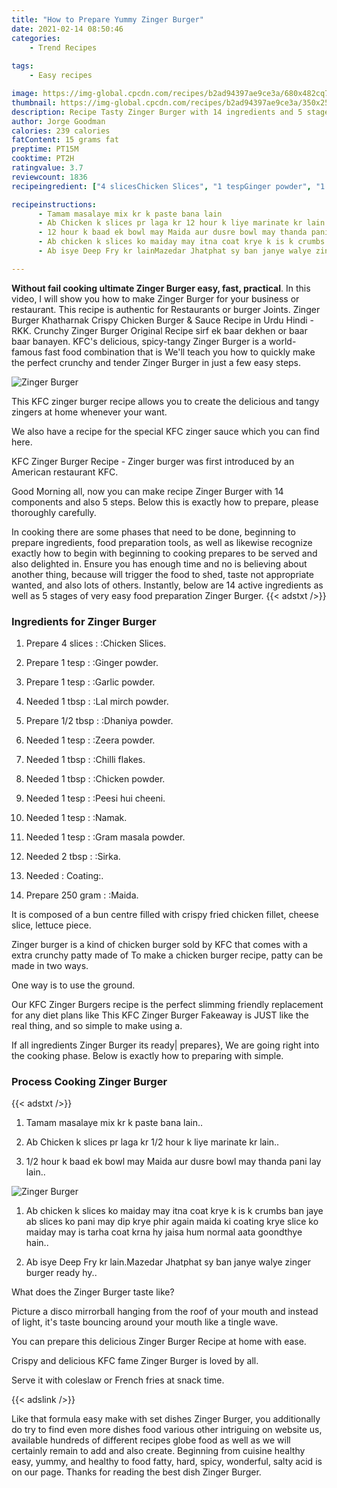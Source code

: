 ```yaml
---
title: "How to Prepare Yummy Zinger Burger"
date: 2021-02-14 08:50:46
categories:
    - Trend Recipes
    
tags:
    - Easy recipes

image: https://img-global.cpcdn.com/recipes/b2ad94397ae9ce3a/680x482cq70/zinger-burger-recipe-main-photo.jpg
thumbnail: https://img-global.cpcdn.com/recipes/b2ad94397ae9ce3a/350x250cq70/zinger-burger-recipe-main-photo.jpg
description: Recipe Tasty Zinger Burger with 14 ingredients and 5 stages of easy cooking.
author: Jorge Goodman
calories: 239 calories
fatContent: 15 grams fat
preptime: PT15M
cooktime: PT2H
ratingvalue: 3.7
reviewcount: 1836
recipeingredient: ["4 slicesChicken Slices", "1 tespGinger powder", "1 tespGarlic powder", "1 tbspLal mirch powder", "1/2 tbspDhaniya powder", "1 tespZeera powder", "1 tbspChilli flakes", "1 tbspChicken powder", "1 tespPeesi hui cheeni", "1 tespNamak", "1 tespGram masala powder", "2 tbspSirka", "Coating", "250 gramMaida"]

recipeinstructions: 
      - Tamam masalaye mix kr k paste bana lain 
      - Ab Chicken k slices pr laga kr 12 hour k liye marinate kr lain 
      - 12 hour k baad ek bowl may Maida aur dusre bowl may thanda pani lay lain 
      - Ab chicken k slices ko maiday may itna coat krye k is k crumbs ban jaye ab slices ko pani may dip krye phir again maida ki coating krye slice ko maiday may is tarha coat krna hy jaisa hum normal aata goondthye hain 
      - Ab isye Deep Fry kr lainMazedar Jhatphat sy ban janye walye zinger burger ready hy

---
```




**Without fail cooking ultimate Zinger Burger easy, fast, practical**. In this video, I will show you how to make Zinger Burger for your business or restaurant. This recipe is authentic for Restaurants or burger Joints. Zinger Burger Khatharnak Crispy Chicken Burger &amp; Sauce Recipe in Urdu Hindi - RKK. Crunchy Zinger Burger Original Recipe sirf ek baar dekhen or baar baar banayen. KFC&#39;s delicious, spicy-tangy Zinger Burger is a world-famous fast food combination that is We&#39;ll teach you how to quickly make the perfect crunchy and tender Zinger Burger in just a few easy steps.


![Zinger Burger](https://img-global.cpcdn.com/recipes/b2ad94397ae9ce3a/680x482cq70/zinger-burger-recipe-main-photo.jpg "Zinger Burger")



This KFC zinger burger recipe allows you to create the delicious and tangy zingers at home whenever your want.

We also have a recipe for the special KFC zinger sauce which you can find here.

KFC Zinger Burger Recipe - Zinger burger was first introduced by an American restaurant KFC.


Good Morning all, now you can make recipe Zinger Burger with 14 components and also 5 steps. Below this is exactly how to prepare, please thoroughly carefully.

In cooking there are some phases that need to be done, beginning to prepare ingredients, food preparation tools, as well as likewise recognize exactly how to begin with beginning to cooking prepares to be served and also delighted in. Ensure you has enough time and no is believing about another thing, because will trigger the food to shed, taste not appropriate wanted, and also lots of others. Instantly, below are 14 active ingredients as well as 5 stages of very easy food preparation Zinger Burger.
{{< adstxt />}}

### Ingredients for Zinger Burger


1. Prepare 4 slices : :Chicken Slices.

1. Prepare 1 tesp : :Ginger powder.

1. Prepare 1 tesp : :Garlic powder.

1. Needed 1 tbsp : :Lal mirch powder.

1. Prepare 1/2 tbsp : :Dhaniya powder.

1. Needed 1 tesp : :Zeera powder.

1. Needed 1 tbsp : :Chilli flakes.

1. Needed 1 tbsp : :Chicken powder.

1. Needed 1 tesp : :Peesi hui cheeni.

1. Needed 1 tesp : :Namak.

1. Needed 1 tesp : :Gram masala powder.

1. Needed 2 tbsp : :Sirka.

1. Needed  : Coating:.

1. Prepare 250 gram : :Maida.


It is composed of a bun centre filled with crispy fried chicken fillet, cheese slice, lettuce piece.

Zinger burger is a kind of chicken burger sold by KFC that comes with a extra crunchy patty made of To make a chicken burger recipe, patty can be made in two ways.

One way is to use the ground.

Our KFC Zinger Burgers recipe is the perfect slimming friendly replacement for any diet plans like This KFC Zinger Burger Fakeaway is JUST like the real thing, and so simple to make using a.


If all ingredients Zinger Burger its ready| prepares}, We are going right into the cooking phase. Below is exactly how to preparing with simple.

### Process Cooking Zinger Burger

{{< adstxt />}}


1. Tamam masalaye mix kr k paste bana lain..



1. Ab Chicken k slices pr laga kr 1/2 hour k liye marinate kr lain..



1. 1/2 hour k baad ek bowl may Maida aur dusre bowl may thanda pani lay lain..



![Zinger Burger](https://img-global.cpcdn.com/steps/7526520716323f17/160x128cq70/zinger-burger-recipe-step-3-photo.jpg" "Zinger Burger")



1. Ab chicken k slices ko maiday may itna coat krye k is k crumbs ban jaye ab slices ko pani may dip krye phir again maida ki coating krye slice ko maiday may is tarha coat krna hy jaisa hum normal aata goondthye hain..



1. Ab isye Deep Fry kr lain.Mazedar Jhatphat sy ban janye walye zinger burger ready hy..




What does the Zinger Burger taste like?

Picture a disco mirrorball hanging from the roof of your mouth and instead of light, it&#39;s taste bouncing around your mouth like a tingle wave.

You can prepare this delicious Zinger Burger Recipe at home with ease.

Crispy and delicious KFC fame Zinger Burger is loved by all.

Serve it with coleslaw or French fries at snack time.


{{< adslink />}}

Like that formula easy make with set dishes Zinger Burger, you additionally do try to find even more dishes food various other intriguing on website us, available hundreds of different recipes globe food as well as we will certainly remain to add and also create. Beginning from cuisine healthy easy, yummy, and healthy to food fatty, hard, spicy, wonderful, salty acid is on our page. Thanks for reading the best dish Zinger Burger.
